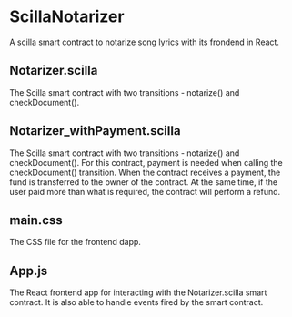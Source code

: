 # ScillaNotarizer
A scilla smart contract to notarize song lyrics with its frondend in React.

## Notarizer.scilla
The Scilla smart contract with two transitions - notarize() and checkDocument().

## Notarizer_withPayment.scilla
The Scilla smart contract with two transitions - notarize() and checkDocument().
For this contract, payment is needed when calling the checkDocument() transition. When the contract receives a payment, the fund is transferred to the owner of the contract. At the same time, if the user paid more than what is required, the contract will perform a refund. 

## main.css
The CSS file for the frontend dapp.

## App.js
The React frontend app for interacting with the Notarizer.scilla smart contract. 
It is also able to handle events fired by the smart contract.
